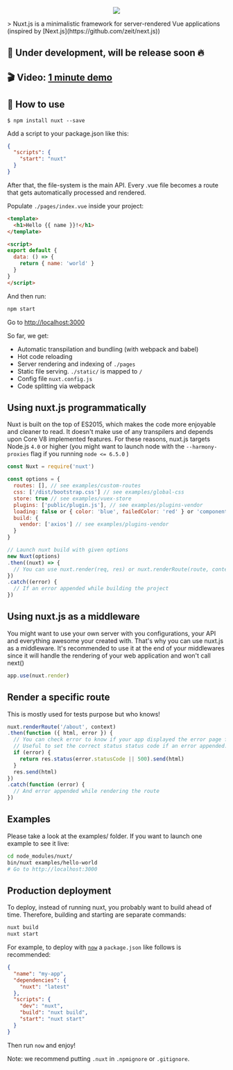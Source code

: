 <p align="center"><img align="center" src="https://raw.githubusercontent.com/nuxt/nuxt.js/master/examples/hello-world/static/nuxt.png"/></p>
> Nuxt.js is a minimalistic framework for server-rendered Vue applications (inspired by [Next.js](https://github.com/zeit/next.js))

## 🚧 Under development, will be release soon :fire:

## 🎬 Video: [1 minute demo](https://www.youtube.com/watch?v=kmf-p-pTi40)

## 📓 How to use

```
$ npm install nuxt --save
```

Add a script to your package.json like this:

```json
{
  "scripts": {
    "start": "nuxt"
  }
}
```

After that, the file-system is the main API. Every .vue file becomes a route that gets automatically processed and rendered.

Populate `./pages/index.vue` inside your project:

```html
<template>
  <h1>Hello {{ name }}!</h1>
</template>

<script>
export default {
  data: () => {
    return { name: 'world' }
  }
}
</script>
```

And then run:
```bash
npm start
```

Go to [http://localhost:3000](http://localhost:3000)

So far, we get:

- Automatic transpilation and bundling (with webpack and babel)
- Hot code reloading
- Server rendering and indexing of `./pages`
- Static file serving. `./static/` is mapped to `/`
- Config file `nuxt.config.js`
- Code splitting via webpack

## Using nuxt.js programmatically

Nuxt is built on the top of ES2015, which makes the code more enjoyable and cleaner to read. It doesn't make use of any transpilers and depends upon Core V8 implemented features.
For these reasons, nuxt.js targets Node.js `4.0` or higher (you might want to launch node with the `--harmony-proxies` flag if you running `node <= 6.5.0` )

```js
const Nuxt = require('nuxt')

const options = {
  routes: [], // see examples/custom-routes
  css: ['/dist/bootstrap.css'] // see examples/global-css
  store: true // see examples/vuex-store
  plugins: ['public/plugin.js'], // see examples/plugins-vendor
  loading: false or { color: 'blue', failedColor: 'red' } or 'components/my-spinner' // see examples/custom-loading
  build: {
    vendor: ['axios'] // see examples/plugins-vendor
  }
}

// Launch nuxt build with given options
new Nuxt(options)
.then((nuxt) => {
  // You can use nuxt.render(req, res) or nuxt.renderRoute(route, context)
})
.catch((error) {
  // If an error appended while building the project
})
```


## Using nuxt.js as a middleware

You might want to use your own server with you configurations, your API and everything awesome your created with. That's why you can use nuxt.js as a middleware. It's recommended to use it at the end of your middlewares since it will handle the rendering of your web application and won't call next()

```js
app.use(nuxt.render)
```

## Render a specific route

This is mostly used for tests purpose but who knows!

```js
nuxt.renderRoute('/about', context)
.then(function ({ html, error }) {
  // You can check error to know if your app displayed the error page for this route
  // Useful to set the correct status status code if an error appended:
  if (error) {
    return res.status(error.statusCode || 500).send(html)
  }
  res.send(html)
})
.catch(function (error) {
  // And error appended while rendering the route
})
```

## Examples

Please take a look at the examples/ folder.
If you want to launch one example to see it live:

```bash
cd node_modules/nuxt/
bin/nuxt examples/hello-world
# Go to http://localhost:3000
```

## Production deployment

To deploy, instead of running nuxt, you probably want to build ahead of time. Therefore, building and starting are separate commands:

```bash
nuxt build
nuxt start
```

For example, to deploy with [`now`](https://zeit.co/now) a `package.json` like follows is recommended:
```json
{
  "name": "my-app",
  "dependencies": {
    "nuxt": "latest"
  },
  "scripts": {
    "dev": "nuxt",
    "build": "nuxt build",
    "start": "nuxt start"
  }
}
```
Then run `now` and enjoy!

Note: we recommend putting `.nuxt` in `.npmignore` or `.gitignore`.
